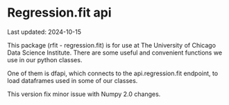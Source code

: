 # Regression.fit api

Last updated: 2024-10-15

This package (rfit - regression.fit) is for use at The University of Chicago Data Science Institute. There are some useful and convenient functions we use in our python classes. 

One of them is dfapi, which connects to the api.regression.fit endpoint, to load dataframes used in some of our classes.

This version fix minor issue with Numpy 2.0 changes.

